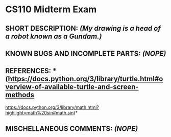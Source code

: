 # CS110 Midterm Exam

## SHORT DESCRIPTION: *(My drawing is a head of a robot known as a Gundam.)*

## KNOWN BUGS AND INCOMPLETE PARTS: *(NOPE)*

## REFERENCES: *(https://docs.python.org/3/library/turtle.html#overview-of-available-turtle-and-screen-methods
https://docs.python.org/3/library/math.html?highlight=math%20sin#math.sin)*

## MISCHELLANEOUS COMMENTS: *(NOPE)*